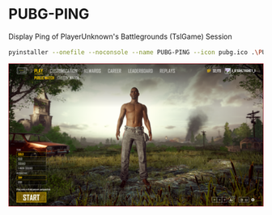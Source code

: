 # PUBG-PING
Display Ping of PlayerUnknown's Battlegrounds (TslGame) Session

````bash
pyinstaller --onefile --noconsole --name PUBG-PING --icon pubg.ico .\PUBG-PING-AWS.py
````

![Image of TEST](https://github.com/kam6512/PUBG-PING/blob/master/pic/AWS%20TEST.png)
